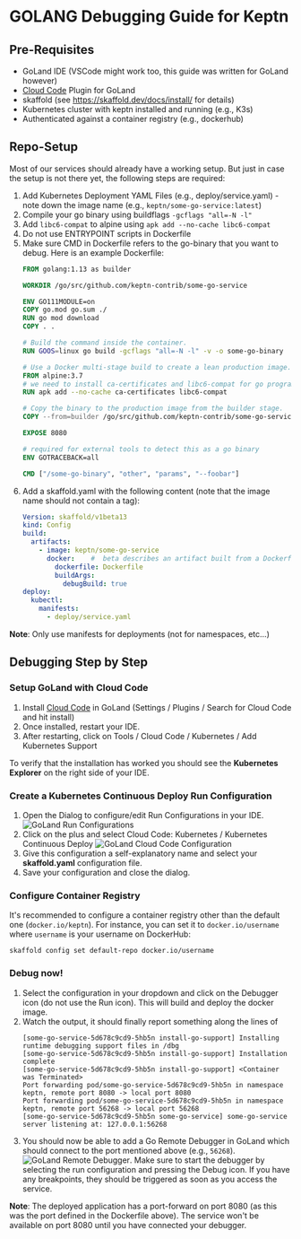 # GOLANG Debugging Guide for Keptn

## Pre-Requisites

* GoLand IDE (VSCode might work too, this guide was written for GoLand however)
* [Cloud Code](https://plugins.jetbrains.com/plugin/8079-cloud-code/) Plugin for GoLand
* skaffold (see https://skaffold.dev/docs/install/ for details)
* Kubernetes cluster with keptn installed and running (e.g., K3s)
* Authenticated against a container registry (e.g., dockerhub)

## Repo-Setup

Most of our services should already have a working setup. But just in case the setup is not there yet, the following 
 steps are required:
 
1. Add Kubernetes Deployment YAML Files (e.g., deploy/service.yaml) - note down the image name (e.g., `keptn/some-go-service:latest`)
1. Compile your go binary using buildflags `-gcflags "all=-N -l"`
1. Add `libc6-compat` to alpine using `apk add --no-cache libc6-compat`
1. Do not use ENTRYPOINT scripts in Dockerfile
1. Make sure CMD in Dockerfile refers to the go-binary that you want to debug. Here is an example Dockerfile:
    ```dockerfile
    FROM golang:1.13 as builder
    
    WORKDIR /go/src/github.com/keptn-contrib/some-go-service
    
    ENV GO111MODULE=on
    COPY go.mod go.sum ./
    RUN go mod download
    COPY . .
    
    # Build the command inside the container.
    RUN GOOS=linux go build -gcflags "all=-N -l" -v -o some-go-binary
    
    # Use a Docker multi-stage build to create a lean production image.
    FROM alpine:3.7
    # we need to install ca-certificates and libc6-compat for go programs to work properly
    RUN apk add --no-cache ca-certificates libc6-compat
    
    # Copy the binary to the production image from the builder stage.
    COPY --from=builder /go/src/github.com/keptn-contrib/some-go-service/some-go-binary /some-go-binary
    
    EXPOSE 8080
    
    # required for external tools to detect this as a go binary
    ENV GOTRACEBACK=all
    
    CMD ["/some-go-binary", "other", "params", "--foobar"]
    ```
1. Add a skaffold.yaml with the following content (note that the image name should not contain a tag):
    ```yaml
    Version: skaffold/v1beta13
    kind: Config
    build:
      artifacts:
        - image: keptn/some-go-service
          docker:    # 	beta describes an artifact built from a Dockerfile.
            dockerfile: Dockerfile
            buildArgs:
              debugBuild: true
    deploy:
      kubectl:
        manifests:
          - deploy/service.yaml

    ```

**Note**: Only use manifests for deployments (not for namespaces, etc...)

## Debugging Step by Step

### Setup GoLand with Cloud Code
1. Install [Cloud Code](https://plugins.jetbrains.com/plugin/8079-cloud-code/) in GoLand (Settings / Plugins / Search for Cloud Code and hit install)
1. Once installed, restart your IDE.
1. After restarting, click on Tools / Cloud Code / Kubernetes / Add Kubernetes Support

To verify that the installation has worked you should see the **Kubernetes Explorer** on the right side of your IDE.

### Create a Kubernetes Continuous Deploy Run Configuration

1. Open the Dialog to configure/edit Run Configurations in your IDE.
  ![GoLand Run Configurations](assets/goland_run_configurations.png "GoLand Run Configurations")
1. Click on the plus and select Cloud Code: Kubernetes / Kubernetes Continuous Deploy
  ![GoLand Cloud Code Configuration](assets/goland_cloud_code_select.png "GoLand Cloud Code Configurations")
1. Give this configuration a self-explanatory name and select your **skaffold.yaml** configuration file.
1. Save your configuration and close the dialog.

### Configure Container Registry

It's recommended to configure a container registry other than the default one (`docker.io/keptn`). For instance, you
can set it to `docker.io/username` where `username` is your username on DockerHub:
```console
skaffold config set default-repo docker.io/username
```

### Debug now!

1. Select the configuration in your dropdown and click on the Debugger icon (do not use the Run icon). This will build and deploy the docker image.
1. Watch the output, it should finally report something along the lines of
    ```
    [some-go-service-5d678c9cd9-5hb5n install-go-support] Installing runtime debugging support files in /dbg
    [some-go-service-5d678c9cd9-5hb5n install-go-support] Installation complete
    [some-go-service-5d678c9cd9-5hb5n install-go-support] <Container was Terminated>
    Port forwarding pod/some-go-service-5d678c9cd9-5hb5n in namespace keptn, remote port 8080 -> local port 8080
    Port forwarding pod/some-go-service-5d678c9cd9-5hb5n in namespace keptn, remote port 56268 -> local port 56268
    [some-go-service-5d678c9cd9-5hb5n some-go-service] some-go-service server listening at: 127.0.0.1:56268
    ```
1. You should now be able to add a Go Remote Debugger in GoLand which should connect to the port mentioned above (e.g., `56268`).
  ![GoLand Remote Debugger](assets/goland_remote_debugger.png "GoLand Remote Debugger"). 
  Make sure to start the debugger by selecting the run configuration and pressing the Debug icon. If you have any 
  breakpoints, they should be triggered as soon as you access the service. 


**Note**: The deployed application has a port-forward on port 8080 (as this was the port defined in the Dockerfile above).
 The service won't be available on port 8080 until you have connected your debugger.
